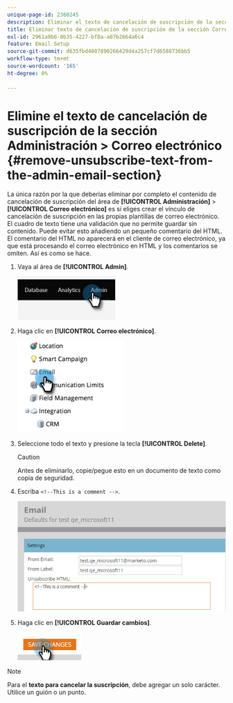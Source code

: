 ```yaml
---
unique-page-id: 2360245
description: Eliminar el texto de cancelación de suscripción de la sección de correo electrónico del administrador - Documentos de Marketo - Documentación del producto
title: Eliminar texto de cancelación de suscripción de la sección Correo electrónico del administrador
exl-id: 2961a9b6-8b35-4227-bf8a-a07b2664a6c4
feature: Email Setup
source-git-commit: d635fbd4807890266429d4a257cf7d6588736bb5
workflow-type: tm+mt
source-wordcount: '165'
ht-degree: 0%

---
```


# Elimine el texto de cancelación de suscripción de la sección Administración > Correo electrónico {#remove-unsubscribe-text-from-the-admin-email-section}

La única razón por la que deberías eliminar por completo el contenido de cancelación de suscripción del área de **[!UICONTROL Administración]** > **[!UICONTROL Correo electrónico]** es si eliges crear el vínculo de cancelación de suscripción en las propias plantillas de correo electrónico. El cuadro de texto tiene una validación que no permite guardar sin contenido. Puede evitar esto añadiendo un pequeño comentario del HTML. El comentario del HTML no aparecerá en el cliente de correo electrónico, ya que está procesando el correo electrónico en HTML y los comentarios se omiten. Así es como se hace.

1. Vaya al área de **[!UICONTROL Admin]**.

   ![](assets/remove-unsubscribe-text-from-the-admin-email-section-1.png)

1. Haga clic en **[!UICONTROL Correo electrónico]**.

   ![](assets/remove-unsubscribe-text-from-the-admin-email-section-2.png)

1. Seleccione todo el texto y presione la tecla **[!UICONTROL Delete]**.

   >[!CAUTION]
   >
   >Antes de eliminarlo, copie/pegue esto en un documento de texto como copia de seguridad.

1. Escriba `<!--This is a comment -->`.

   ![](assets/remove-unsubscribe-text-from-the-admin-email-section-3.png)

1. Haga clic en **[!UICONTROL Guardar cambios]**.

   ![](assets/remove-unsubscribe-text-from-the-admin-email-section-4.png)

>[!NOTE]
>
>Para el **texto para cancelar la suscripción**, debe agregar un solo carácter. Utilice un guión o un punto.

